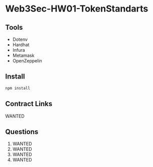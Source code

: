 # Web3Sec-HW01-TokenStandarts

## Tools
- Dotenv
- Hardhat
- Infura
- Metamask
- OpenZeppelin

## Install
```bash
npm install
```

## Contract Links
WANTED

## Questions
1. WANTED
2. WANTED
3. WANTED
4. WANTED